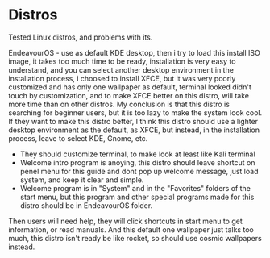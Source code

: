 # Distros
Tested Linux distros, and problems with its.


EndeavourOS - use as default KDE desktop, then i try to load this install ISO image, it takes too much time to be ready, installation is very easy to understand, and you can select another desktop environment in the installation process, i choosed to install XFCE, but it was very poorly customized and has only one wallpaper as default, terminal looked didn't touch by customization, and to make XFCE better on this distro, will take more time than on other distros. My conclusion is that this distro is searching for beginner users, but it is too lazy to make the system look cool. If they want to make this distro better, I think this distro should use a lighter desktop environment as the default, as XFCE, but instead, in the installation process, leave to select KDE, Gnome, etc.
* They should customize terminal, to make look at least like  Kali terminal
* Welcome intro program is anoying, this distro should leave shortcut on penel menu for this guide and dont pop up welcome message, just load system, and keep it clear and simple.
* Welcome program is in "System" and in the "Favorites" folders of the start menu, but this program and other special programs made for this distro should be in EndeavourOS folder.

Then users will need help, they will click shortcuts in start menu to get information, or read manuals.
And this default one wallpaper just talks too much, this distro isn't ready be like rocket, so should use cosmic wallpapers instead.
